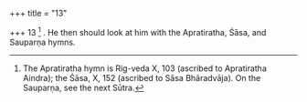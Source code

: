 +++
title = "13"

+++
13 [^3] . He then should look at him with the Apratiratha, Śāsa, and Sauparṇa hymns.


[^3]:  The Apratiratha hymn is Rig-veda X, 103 (ascribed to Apratiratha Aindra); the Śāsa, X, 152 (ascribed to Sāsa Bhāradvāja). On the Sauparṇa, see the next Sūtra.
